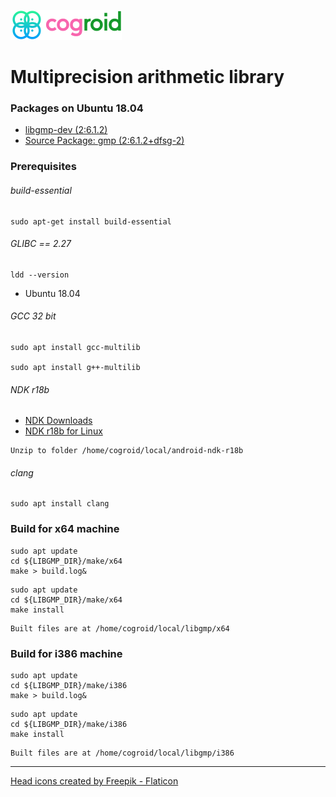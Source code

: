 [![cogroid.com](https://github.com/cogroid/resources/raw/main/images/banner/cogroid-48.png)](https://cogroid.com)

# Multiprecision arithmetic library

### Packages on Ubuntu 18.04

* [libgmp-dev (2:6.1.2)](https://packages.ubuntu.com/bionic/libgmp-dev)
* [Source Package: gmp (2:6.1.2+dfsg-2)](https://packages.ubuntu.com/source/bionic/gmp)

### Prerequisites

###### build-essential

```
sudo apt-get install build-essential
```

###### GLIBC == 2.27

```
ldd --version
```

* Ubuntu 18.04

###### GCC 32 bit

```
sudo apt install gcc-multilib

sudo apt install g++-multilib
```

###### NDK r18b

* [NDK Downloads](https://developer.android.com/ndk/downloads)
* [NDK r18b for Linux](https://dl.google.com/android/repository/android-ndk-r18b-linux-x86_64.zip)

```
Unzip to folder /home/cogroid/local/android-ndk-r18b
```

###### clang

```
sudo apt install clang
```

### Build for x64 machine

```
sudo apt update
cd ${LIBGMP_DIR}/make/x64
make > build.log&
```

```
sudo apt update
cd ${LIBGMP_DIR}/make/x64
make install
```

```
Built files are at /home/cogroid/local/libgmp/x64
```

### Build for i386 machine

```
sudo apt update
cd ${LIBGMP_DIR}/make/i386
make > build.log&
```

```
sudo apt update
cd ${LIBGMP_DIR}/make/i386
make install
```

```
Built files are at /home/cogroid/local/libgmp/i386
```

---
[Head icons created by Freepik - Flaticon](https://www.flaticon.com/free-icons/head)
